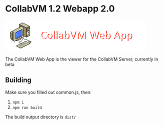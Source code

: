 # CollabVM 1.2 Webapp 2.0

![CollabVM Web App](/webapp.png)

The CollabVM Web App is the viewer for the CollabVM Server, currently in beta

## Building
Make sure you filled out common.js, then:
1. `npm i`
2. `npm run build`

The build output directory is `dist/`
